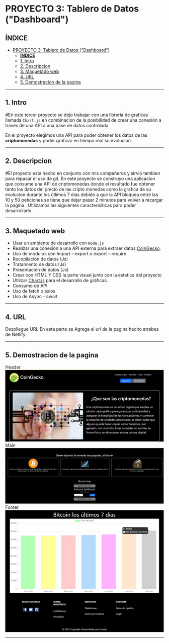 
# PROYECTO 3: Tablero de Datos ("Dashboard")
## **ÍNDICE**

- [PROYECTO 3: Tablero de Datos ("Dashboard")](#proyecto-3-tablero-de-datos-dashboard)
  - [**ÍNDICE**](#índice)
  - [1. Intro](#1-intro)
  - [2. Descripcion](#2-descripcion)
  - [3. Maquetado web](#3-maquetado-web)
  - [4. URL](#4-url)
  - [5. Demostracion de la pagina](#5-demostracion-de-la-pagina)


****
## 1. Intro

#En este tercer proyecto se dejo trabajar con una libreria de graficas llamada `Chart.js` en combinacion de la posibilidad de  crear una conexión a través de una API a una base de datos controlada.

En el proyecto elegimos una API para poder obtener los datos de las **criptomonedas** y poder graficar en tiempo real su evolucion.


****
## 2. Descripcion
#El proyecto esta hecho en conjunto con mis compañeros y sirvio tambien para repasar el uso de git.
En este proyecto se construyo una aplicacion que consume una API de criptomonedas donde el resultado fue obtener tanto los datos del precio de las cripto monedas como la grafica de su evolucion durante los útlimos 7 dias debido a que la API bloquea entre las 10 y 50 peticiones se tiene que dejar pasar 2 minutos para volver a recargar la pagina .
Utilizamos las siguientes caracterisiticas para poder desarrollarlo:
****
## 3. Maquetado web
- Usar un ambiente de desarrollo con `Node.js`
- Realizar una conexión a una API externa para extraer datos:[CoinGecko](https://www.coingecko.com/en/api).
- Uso de módulos con Import – export o export – require .
- Recopilación de datos (Js) 
- Tratamiento de datos (Js) 
- Presentación de datos (Js) 
- Crear con HTML Y CSS la parte visual junto con la estetica del proyecto 
- Utilizar [Chart.js](https://www.chartjs.org/) para el desarrollo de gráficas. 
- Consumo de API
- Uso de fetch o axios 
- Uso de Async - await 
****
## 4. URL
Despliegue URL En esta parte se Agrega el url de la pagina hecho atrabes de Netlify: 

****
## 5. Demostracion de la pagina
Header
![](scr/assets/primera%20parte.jpg)
Main
![](scr/assets/segunda%20parte.png)
Footer
![](scr/assets/tercera%20parte.jpg)
****